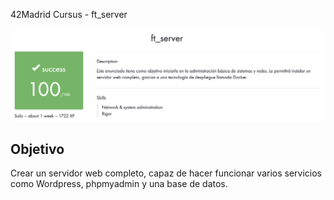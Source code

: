 42Madrid Cursus - ft_server

![ft_server](./100:100.png)

## Objetivo

Crear un servidor web completo, capaz de hacer funcionar varios servicios como Wordpress, phpmyadmin y una base de datos.
